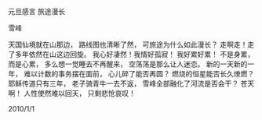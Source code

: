 元旦感言 旅途漫长

雪峰


天国仙境就在山那边，
路线图也清晰了然，
可旅途为什么如此漫长？
走啊走！走了多年依然在山这边回旋。
我心好凄然！我情好孤寂！
我好累好累！
不是身累，而是心累，
多么想一觉睡去不再醒来，
空荡荡是那么让人迷恋。
新的一天新的一年，
难以计数的事务摆在面前，
心儿碎了能否再圆？
燃烧的恒星能否长久燎燃？
耶稣传道只有三年，
老子骑青牛一去不返，
雪峰全部融化了河流是否会干？
苍天啊！
人性使然难以回天，
只剩悲怆哀叹！


2010/1/1




